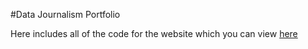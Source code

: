 #Data Journalism Portfolio

Here includes all of the code for the website which you can view [here](https://oliviajanelawlor.github.io/DataJournalismPortfolio/)
